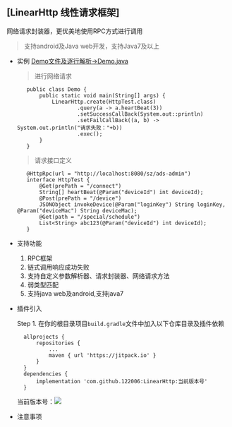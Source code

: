 ## [LinearHttp 线性请求框架]

网络请求封装器，更优美地使用RPC方式进行调用

> 支持android及Java web开发，支持Java7及以上

* 实例 [Demo文件及逐行解析->Demo.java](src\main\java\com\by122006\linearhttp\Demo.java)

    > 进行网络请求
                                                                                  
         public class Demo {
             public static void main(String[] args) {
                 LinearHttp.create(HttpTest.class)
                         .query(a -> a.heartBeat(3))
                         .setSuccessCallBack(System.out::println)
                         .setFailCallBack((a, b) -> System.out.println("请求失败："+b))
                         .exec();
             }
         }
         
    > 请求接口定义

         @HttpRpc(url = "http://localhost:8080/sz/ads-admin")
         interface HttpTest {
             @Get(prePath = "/connect")
             String[] heartBeat(@Param("deviceId") int deviceId);
             @Post(prePath = "/device")
             JSONObject invokeDevice(@Param("loginKey") String loginKey, @Param("deviceMac") String deviceMac);
             @Get(path = "/special/schedule")
             List<String> abc123(@Param("deviceId") int deviceId);
         }

* 支持功能
    1. RPC框架
    2. 链式调用响应成功失败
    3. 支持自定义参数解析器、请求封装器、网络请求方法
    4. 弱类型匹配
    5. 支持java web及android,支持java7

* 插件引入

    Step 1. 在你的根目录项目`build.gradle`文件中加入以下仓库目录及插件依赖

	    allprojects {
        	repositories {
        		...
        		maven { url 'https://jitpack.io' }
        	}
        }
		dependencies {
            implementation 'com.github.122006:LinearHttp:当前版本号'
        }


    当前版本号：[![](https://jitpack.io/v/122006/LinearHttp.svg)](https://jitpack.io/#122006/LinearHttp)



* 注意事项


